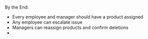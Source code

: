By the End:

- Every employee and manager should have a product assigned
- Any employee can escalate issue
- Managers can reassign products and confirm deletions
- 
